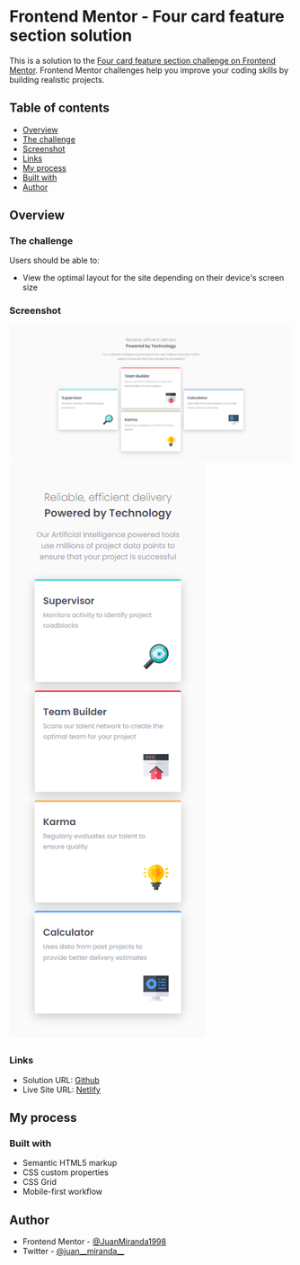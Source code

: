 # Frontend Mentor - Four card feature section solution

This is a solution to the [Four card feature section challenge on Frontend Mentor](https://www.frontendmentor.io/challenges/four-card-feature-section-weK1eFYK). Frontend Mentor challenges help you improve your coding skills by building realistic projects. 

## Table of contents

- [Overview](#overview)
- [The challenge](#the-challenge)
- [Screenshot](#screenshot)
- [Links](#links)
- [My process](#my-process)
- [Built with](#built-with)
- [Author](#author)


## Overview

### The challenge

Users should be able to:

- View the optimal layout for the site depending on their device's screen size

### Screenshot

![Desktop(1366px)](./screenshots/capture-desktop.png)
![Mobile(375px)](./screenshots/capture-mobile.png)


### Links

- Solution URL: [Github](https://github.com/JuanMiranda1998/four-card-section-frontendmentor)
- Live Site URL: [Netlify](https://fmentor-four-section.netlify.app/)

## My process

### Built with

- Semantic HTML5 markup
- CSS custom properties
- CSS Grid
- Mobile-first workflow


## Author

- Frontend Mentor - [@JuanMiranda1998](https://www.frontendmentor.io/profile/JuanMiranda1998)
- Twitter - [@juan__miranda__](https://twitter.com/juan__miranda__)